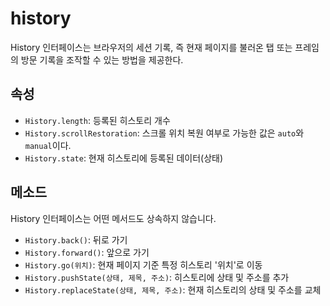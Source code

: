 # history

History 인터페이스는 브라우저의 세션 기록, 즉 현재 페이지를 불러온 탭 또는 프레임의 방문 기록을 조작할 수 있는 방법을 제공한다.

## 속성

- `History.length`: 등록된 히스토리 개수
- `History.scrollRestoration`: 스크롤 위치 복원 여부로 가능한 값은 `auto`와 `manual`이다.
- `History.state`: 현재 히스토리에 등록된 데이터(상태)

## 메소드

History 인터페이스는 어떤 메서드도 상속하지 않습니다.

- `History.back()`: 뒤로 가기
- `History.forward()`: 앞으로 가기
- `History.go(위치)`: 현재 페이지 기준 특정 히스토리 '위치'로 이동
- `History.pushState(상태, 제목, 주소)`: 히스토리에 상태 및 주소를 추가
- `History.replaceState(상태, 제목, 주소)`: 현재 히스토리의 상태 및 주소를 교체
